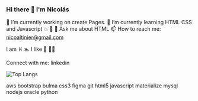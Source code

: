 ### Hi there 👋 I'm Nicolás

<!--
**Nicoaltinier/Nicoaltinier** is a ✨ _special_ ✨ repository because its `README.md` (this file) appears on your GitHub profile.

Here are some ideas to get you started:

- 🔭 I’m currently working on create Pages.
- 🌱 I’m currently learning HTML CSS and Javascript :boom: 
- 
- 🤔 I’m looking for help with .
- 💬 Ask me about HTML
- 📫 How to reach me: nicoaltinier@gmail.com
- 😄 Pronouns: ...
- ⚡ Fun fact: ...
-->


🔭 I’m currently working on create Pages.
🌱 I’m currently learning HTML CSS and Javascript :boom:  :rocket:
💬 Ask me about HTML
📫 How to reach me: nicoaltinier@gmail.com

I am :pisces: :swimmer:
I like :cinema: :ocean::palm_tree:



Connect with me:
linkedin

![Top Langs](https://github-readme-stats.vercel.app/api/top-langs/?username=Nicoaltinier&theme=tokyonight)



aws bootstrap bulma css3 figma git html5 javascript materialize mysql nodejs oracle python 
